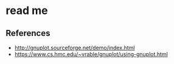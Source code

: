 # read me

## References

* http://gnuplot.sourceforge.net/demo/index.html
* https://www.cs.hmc.edu/~vrable/gnuplot/using-gnuplot.html
